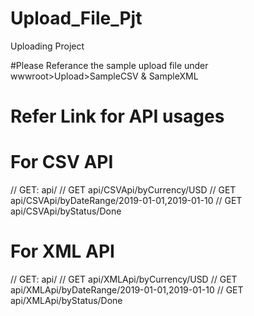 # Upload_File_Pjt
Uploading Project

#Please Referance the sample upload file under wwwroot>Upload>SampleCSV & SampleXML

# Refer Link for API usages

# For CSV API 
// GET: api/<CSVApiController>
// GET api/CSVApi/byCurrency/USD
// GET api/CSVApi/byDateRange/2019-01-01,2019-01-10
// GET api/CSVApi/byStatus/Done
  

# For XML API 
  // GET: api/<XMLApiController>
  // GET api/XMLApi/byCurrency/USD
  // GET api/XMLApi/byDateRange/2019-01-01,2019-01-10
  // GET api/XMLApi/byStatus/Done
